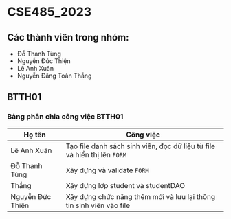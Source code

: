 # CSE485_2023
## Các thành viên trong nhóm:
- Đỗ Thanh Tùng
- Nguyễn Đức Thiện
- Lê Anh Xuân
- Nguyễn Đăng Toàn Thắng
## BTTH01
### Bảng phân chia công việc BTTH01
| Họ tên | Công việc |
| --- | --- |
| Lê Anh Xuân | Tạo file danh sách sinh viên, đọc dữ liệu từ file và hiển thị lên `FORM` |
| Đỗ Thanh Tùng | Xây dựng và validate `FORM` |
| Thắng | Xây dựng lớp student và studentDAO |
| Nguyễn Đức Thiện | Xây dựng chức năng thêm mới và lưu lại thông tin sinh viên vào file |
